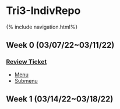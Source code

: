 # Tri3-IndivRepo
{% include navigation.html%}
## Week 0 (03/07/22~03/11/22)
### **[Review Ticket](https://github.com/willcyber/tri3/issues/4)**
* [Menu](https://replit.com/@AlexDo8/Tri3-IndivRepo#main.py)
* [Submenu](https://replit.com/@AlexDo8/Tri3-IndivRepo#submenu.py)

## Week 1 (03/14/22~03/18/22)
